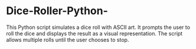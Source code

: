 # Dice-Roller-Python-
This Python script simulates a dice roll with ASCII art. It prompts the user to roll the dice and displays the result as a visual representation. The script allows multiple rolls until the user chooses to stop.
